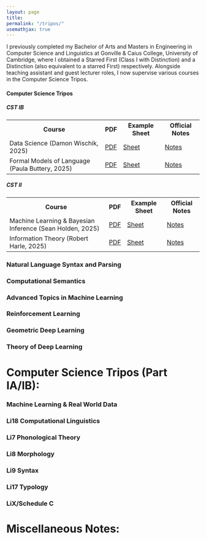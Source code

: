 ```yaml
---
layout: page
title: 
permalink: "/tripos/"
usemathjax: true
---
```


I previously completed my Bachelor of Arts and Masters in Engineering in Computer Science and Linguistics at Gonville & Caius College, University of Cambridge, where I obtained a Starred First (Class I with Distinction) and a Distinction (also equivalent to a starred First) respectively. Alongside teaching assistant and guest lecturer roles, I now supervise various courses in the Computer Science Tripos. 

<body>
        <h4>Computer Science Tripos</h4>
        <h5>CST IB</h5>
        <table>
            <tr>
                <th>Course</th>
                <th>PDF</th>
                <th>Example Sheet</th>
                <th>Official Notes</th>
            </tr>
            <tr>
                <td>Data Science (Damon Wischik, 2025)</td>
                <td><a href="#">PDF</a></td>
                <td><a href="#">Sheet</a></td>
                <td><a href="#">Notes</a></td>
            </tr>
            <tr>
                <td>Formal Models of Language (Paula Buttery, 2025)</td>
                <td><a href="#">PDF</a></td>
                <td><a href="#">Sheet</a></td>
                <td><a href="#">Notes</a></td>
            </tr>
        </table>
                <h5>CST II</h5>
        <table>
            <tr>
                <th>Course</th>
                <th>PDF</th>
                <th>Example Sheet</th>
                <th>Official Notes</th>
            </tr>
            <tr>
                <td> Machine Learning & Bayesian Inference (Sean Holden, 2025)</td>
                <td><a href="#">PDF</a></td>
                <td><a href="#">Sheet</a></td>
                <td><a href="#">Notes</a></td>
            </tr>
            <tr>
                <td> Information Theory (Robert Harle, 2025)</td>
                <td><a href="#">PDF</a></td>
                <td><a href="#">Sheet</a></td>
                <td><a href="#">Notes</a></td>
            </tr>
        </table>
</body>



<h3 class="font-weight-bold mb-4 serif-font">Natural Language Syntax and Parsing</h3>

<h3 class="font-weight-bold mb-4 serif-font">Computational Semantics</h3>


<h3 class="font-weight-bold mb-4 serif-font">Advanced Topics in Machine Learning</h3>

<h3 class="font-weight-bold mb-4 serif-font">Reinforcement Learning</h3>

<h3 class="font-weight-bold mb-4 serif-font">Geometric Deep Learning</h3>

<h3 class="font-weight-bold mb-4 serif-font">Theory of Deep Learning</h3>

<h1 class="font-weight-bold mb-4 serif-font">Computer Science Tripos (Part IA/IB):</h1>

<h3 class="font-weight-bold mb-4 serif-font">Machine Learning & Real World Data</h3>


<h3 class="font-weight-bold mb-4 serif-font">Li18 Computational Linguistics</h3>

<h3 class="font-weight-bold mb-4 serif-font">Li7 Phonological Theory </h3>

<h3 class="font-weight-bold mb-4 serif-font">Li8 Morphology </h3>

<h3 class="font-weight-bold mb-4 serif-font">Li9 Syntax </h3>

<h3 class="font-weight-bold mb-4 serif-font">Li17 Typology </h3>

<h3 class="font-weight-bold mb-4 serif-font"> LiX/Schedule C </h3>




<h1 class="font-weight-bold mb-4 serif-font"> Miscellaneous Notes:</h1>
